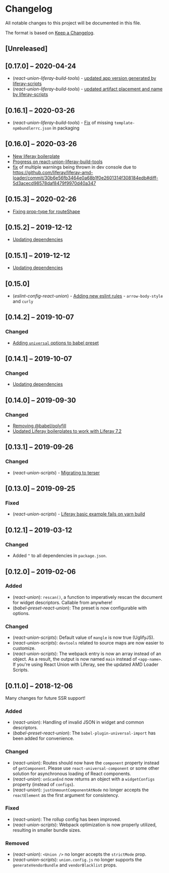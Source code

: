 # Changelog

All notable changes to this project will be documented in this file.

The format is based on [Keep a Changelog](https://keepachangelog.com/en/1.0.0/).

## [Unreleased]

## [0.17.0] – 2020-04-24
- (_react-union-liferay-build-tools_) - [updated app version generated by liferay-scripts](https://github.com/lundegaard/react-union/pull/487)
- (_react-union-liferay-build-tools_) - [updated artifact placement and name by liferay-scripts](https://github.com/lundegaard/react-union/pull/486)

## [0.16.1] – 2020-03-26
- (_react-union-liferay-build-tools_) - [Fix](https://github.com/lundegaard/react-union/pull/478) of missing `template-npmbundlerrc.json` in packaging

## [0.16.0] – 2020-03-26
- [New liferay boilerplate](https://github.com/lundegaard/react-union/pull/477)
- [Progress on react-union-liferay-build-tools](https://github.com/lundegaard/react-union/pull/477)
- [fix](https://github.com/lundegaard/react-union/pull/477) of multiple warnings being thrown in dev console due to https://github.com/liferay/liferay-amd-loader/commit/30b6e56fb3464e0a68b1f0e2601314f308184edb#diff-5d3acecd98578daf8479f9970d40a347

## [0.15.3] – 2020-02-26
- [Fixing prop-type for routeShape](https://github.com/lundegaard/react-union/pull/468)

## [0.15.2] – 2019-12-12
- [Updating dependencies](https://github.com/lundegaard/react-union/pull/461)

## [0.15.1] – 2019-12-12
- [Updating dependencies](https://github.com/lundegaard/react-union/pull/458)

## [0.15.0]
- (_eslint-config-react-union_) - [Adding new eslint rules](https://github.com/lundegaard/react-union/issues/445) - `arrow-body-style` and `curly`

## [0.14.2] – 2019-10-07

### Changed
- [Adding `universal` options to babel preset](https://github.com/lundegaard/react-union/issues/324)

## [0.14.1] – 2019-10-07

### Changed

- [Updating dependencies](https://github.com/lundegaard/react-union/pull/439)

## [0.14.0] – 2019-09-30	

### Changed
- [Removing @babel/polyfill](https://github.com/lundegaard/react-union/issues/424)
- [Updated Liferay boilerplates to work with Liferay 7.2](https://github.com/lundegaard/react-union/pull/430)
  
## [0.13.1] – 2019-09-26	

### Changed
- (_react-union-scripts_) - [Migrating to terser](https://github.com/lundegaard/react-union/pull/427) 

## [0.13.0] – 2019-09-25	

### Fixed
- (_react-union-scripts_) - [Liferay basic example fails on yarn build](https://github.com/lundegaard/react-union/issues/412) 

## [0.12.1] – 2019-03-12

### Changed
- Added `^` to all dependencies in `package.json`.

## [0.12.0] – 2019-02-06

### Added
- (_react-union_): `rescan()`, a function to imperatively rescan the document for widget descriptors. Callable from anywhere!
- (_babel-preset-react-union_): The preset is now configurable with options.

### Changed

- (_react-union-scripts_): Default value of `mangle` is now true (UglifyJS).
- (_react-union-scripts_): `devtools` related to source maps are now easier to customize.
- (_react-union-scripts_): The webpack entry is now an array instead of an object. As a result, the output is now named `main` instead of `<app-name>`. If you're using React Union with Liferay, see the updated AMD Loader Scripts.

## [0.11.0] – 2018-12-06

Many changes for future SSR support!

### Added

- (_react-union_): Handling of invalid JSON in widget and common descriptors.
- (_babel-preset-react-union_): The `babel-plugin-universal-import` has been added for convenience. 

### Changed

- (_react-union_): Routes should now have the `component` property instead of `getComponent`. Please use `react-universal-component` or some other solution for asynchronous loading of React components.
- (_react-union_): `onScanEnd` now returns an object with a `widgetConfigs` property (instead of `configs`).
- (_react-union_): `justUnmountComponentAtNode` no longer accepts the `reactElement` as the first argument for consistency.

### Fixed

- (_react-union_): The rollup config has been improved.
- (_react-union-scripts_): Webpack optimization is now properly utilized, resulting in smaller bundle sizes.

### Removed

- (_react-union_): `<Union />` no longer accepts the `strictMode` prop.
- (_react-union-scripts_): `union.config.js` no longer supports the `generateVendorBundle` and `vendorBlacklist` props.
